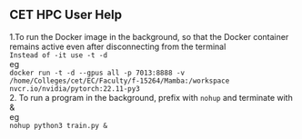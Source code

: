 ## CET HPC User Help
1.To run the Docker image in the background, so that the Docker container remains active even after disconnecting from the terminal \
```Instead of -it use -t -d  ``` \
eg \
```docker run -t -d --gpus all -p 7013:8888 -v /home/Colleges/cet/EC/Faculty/f-15264/Mamba:/workspace nvcr.io/nvidia/pytorch:22.11-py3``` \
2. To run a program in the background, prefix with `nohup` and terminate with &  \
eg \
```nohup python3 train.py &```
    

